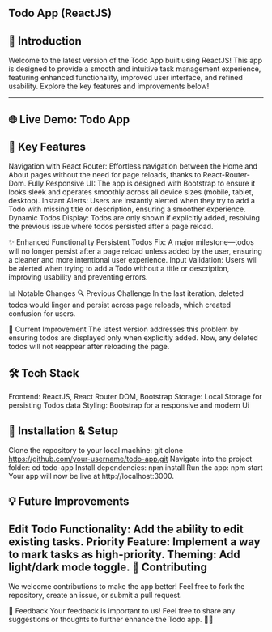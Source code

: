 Todo App (ReactJS)
----------------------------------------------------------------------------------------------------------------------------------------------------------------------------
🌟 Introduction
----------------------------------------------------------------------------------------------------------------------------------------------------------------------------
Welcome to the latest version of the Todo App built using ReactJS! This app is designed to provide a smooth and intuitive task management experience, featuring enhanced functionality, improved user interface, and refined usability. Explore the key features and improvements below!

----------------------------------------------------------------------------------------------------------------------------------------------------------------------------

🌐 Live Demo: Todo App
----------------------------------------------------------------------------------------------------------------------------------------------------------------------------


🚀 Key Features
----------------------------------------------------------------------------------------------------------------------------------------------------------------------------
Navigation with React Router: Effortless navigation between the Home and About pages without the need for page reloads, thanks to React-Router-Dom.
Fully Responsive UI: The app is designed with Bootstrap to ensure it looks sleek and operates smoothly across all device sizes (mobile, tablet, desktop).
Instant Alerts: Users are instantly alerted when they try to add a Todo with missing title or description, ensuring a smoother experience.
Dynamic Todos Display: Todos are only shown if explicitly added, resolving the previous issue where todos persisted after a page reload.

✨ Enhanced Functionality
Persistent Todos Fix: A major milestone—todos will no longer persist after a page reload unless added by the user, ensuring a cleaner and more intentional user experience.
Input Validation: Users will be alerted when trying to add a Todo without a title or description, improving usability and preventing errors.

📊 Notable Changes
🔍 Previous Challenge
In the last iteration, deleted todos would linger and persist across page reloads, which created confusion for users.

🌟 Current Improvement
The latest version addresses this problem by ensuring todos are displayed only when explicitly added. Now, any deleted todos will not reappear after reloading the page.

🛠️ Tech Stack
----------------------------------------------------------------------------------------------------------------------------------------------------------------------------
Frontend: ReactJS, React Router DOM, Bootstrap
Storage: Local Storage for persisting Todos data
Styling: Bootstrap for a responsive and modern Ui

🔧 Installation & Setup
----------------------------------------------------------------------------------------------------------------------------------------------------------------------------
Clone the repository to your local machine:
git clone https://github.com/your-username/todo-app.git
Navigate into the project folder:
cd todo-app
Install dependencies:
npm install
Run the app:
npm start
Your app will now be live at http://localhost:3000.

💡 Future Improvements
----------------------------------------------------------------------------------------------------------------------------------------------------------------------------
Edit Todo Functionality: Add the ability to edit existing tasks.
Priority Feature: Implement a way to mark tasks as high-priority.
Theming: Add light/dark mode toggle.
🤝 Contributing
----------------------------------------------------------------------------------------------------------------------------------------------------------------------------
We welcome contributions to make the app better! Feel free to fork the repository, create an issue, or submit a pull request.

💬 Feedback
Your feedback is important to us! Feel free to share any suggestions or thoughts to further enhance the Todo app. 🚀✨
